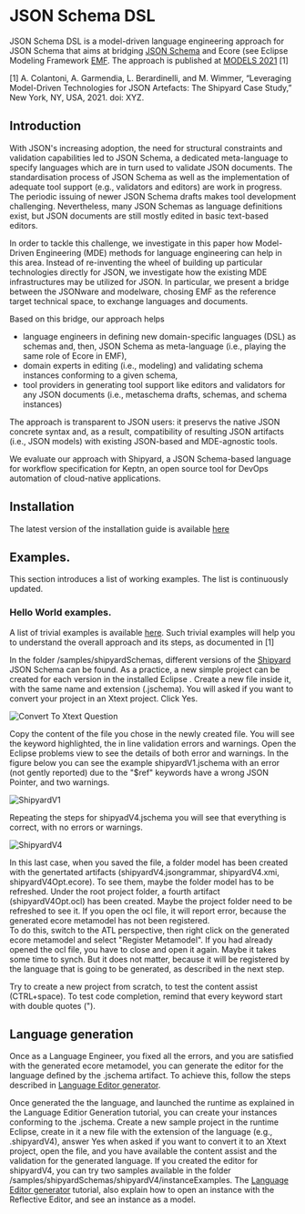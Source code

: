 # JSON Schema DSL

JSON Schema DSL is a model-driven language engineering approach for JSON Schema that aims at bridging [JSON Schema](https://json-schema.org/) and Ecore (see Eclipse Modeling Framework [EMF](https://www.eclipse.org/modeling/emf/). 
The approach is published at [MODELS 2021](https://conf.researchr.org/home/models-2021) [1]

[1] A. Colantoni, A. Garmendia, L. Berardinelli, and M. Wimmer, “Leveraging Model-Driven Technologies for JSON Artefacts: The Shipyard Case Study,” New York, NY, USA, 2021. doi: XYZ.

## Introduction

With JSON's increasing adoption, the need for structural constraints and validation capabilities led to JSON Schema, a dedicated meta-language to specify languages which are in turn used to validate JSON documents. 
The standardisation process of JSON Schema as well as the implementation of adequate tool support (e.g., validators and editors) are work in progress. 
The periodic issuing of newer JSON Schema drafts makes tool development challenging. Nevertheless, many JSON Schemas as language definitions exist, but JSON documents are still mostly edited in basic text-based editors.   

In order to tackle this challenge, we investigate in this paper how Model-Driven Engineering (MDE) methods for language engineering can help in this area. 
Instead of re-inventing the wheel of building up particular technologies directly for JSON, we investigate how the existing MDE infrastructures may be utilized for JSON. 
In particular, we present a bridge between the JSONware and modelware, chosing EMF as the reference target technical space, to exchange languages and documents. 

Based on this bridge, our approach helps 
- language engineers in defining new domain-specific languages (DSL) as schemas and, then, JSON Schema as meta-language (i.e., playing the same role of Ecore in EMF),
- domain experts in editing (i.e., modeling) and validating schema instances conforming to a given schema,
- tool providers in generating tool support like editors and validators for any JSON documents (i.e., metaschema drafts, schemas, and schema instances)
 
The approach is transparent to JSON users: it preservs the native JSON concrete syntax and, as a result, compatibility of resulting JSON artifacts (i.e., JSON models) with existing JSON-based and MDE-agnostic tools.

We evaluate our approach with Shipyard, a JSON Schema-based language for workflow specification for Keptn, an open source tool for DevOps automation of cloud-native applications.


## Installation

The latest version of the installation guide is available [here](tutorials/JSchemaDSLInstallationTutorial.pdf)


## Examples.
This section introduces a list of working examples. The list is continuously updated.

### Hello World examples. 
A list of trivial examples is available [here](TODO). Such trivial examples will help you to understand the overall approach and its steps, as documented in [1]

In the folder /samples/shipyardSchemas,  different versions of the [Shipyard](https://github.com/keptn/spec/blob/master/shipyard.md) JSON Schema can be found.
As a practice, a new simple project can be created for each version in the installed Eclipse .  Create a new file inside it, with the same name and extension (.jschema). You will asked 
if you want to convert your project in an Xtext project. Click Yes.

![Convert To Xtext Question](tutorials/img/convertXtextPropject.PNG)  

Copy the content of the file you chose in the newly created file. You will see the keyword highlighted, the in line validation errors and warnings. 
Open the Eclipse problems view to see the details of both error and warnings.  In the figure below you can see the example shipyardV1.jschema with an error (not gently reported) 
due to the "$ref" keywords have a wrong JSON Pointer, and two warnings. 

![ShipyardV1](tutorials/img/shipyardV1.PNG) 


Repeating the steps for shipyadV4.jschema you will see that everything is correct, with no errors or warnings.

![ShipyardV4](tutorials/img/shipyardV4.PNG) 


In this last case, when you saved the file, a folder model has been created with the genertated artifacts (shipyardV4.jsongrammar, shipyardV4.xmi, shipyardV4Opt.ecore). 
To see them, maybe the folder model has to be refreshed. Under the root project folder, a fourth artifact (shipyardV4Opt.ocl) has been created. Maybe the project folder need to be refreshed to see it.
If you open the ocl file, it will report error, because the generated ecore metamodel has not been registered.  
To do this, switch to the ATL perspective, then right click on the generated ecore metamodel and select "Register Metamodel". If you had already opened the ocl file, you have to close and open it again.
Maybe it takes some time to synch. But it does not matter, because it will be registered by the language that is going to be generated, as described in the next step.


Try to create a new project from scratch, to test the content assist (CTRL+space). To test code completion, remind that every keyword start with double quotes ("). 

## Language generation

Once as a Language Engineer, you fixed all the errors, and you are satisfied with the generated ecore metamodel, you can generate the editor for the language defined by the .jschema artifact.
To achieve this, follow the steps described in [Language Editor generator](tutorials/LanguageEditorGeneration.pdf).

Once generated the the language, and launched the runtime as explained in the Language Editior Generation tutorial, you can create your instances conforming to the .jschema.
Create a new sample project in the runtime Eclipse, create in it a new file with the extension of the language (e.g., .shipyardV4), answer Yes when asked if you want to convert it to an Xtext project,
open the file, and you have available the content assist and the validation for the generated language.
If you created the editor for shipyardV4, you can try two samples available in the folder /samples/shipyardSchemas/shipyardV4/instanceExamples.
The [Language Editor generator](tutorials/LanguageEditorGeneration.pdf) tutorial, also explain how to open an instance with the Reflective Editor, and see an instance as a model.



